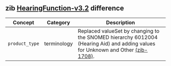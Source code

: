 ## zib [HearingFunction-v3.2](https://zibs.nl/wiki/HearingFunction-v3.2(2020EN)) difference

| Concept         | Category          | Description                             | 
|-----------------|-------------------|-----------------------------------------|
|`product_type` | terminology | Replaced valueSet by changing to the SNOMED hierarchy 6012004 (Hearing Aid) and adding values for Unknown and Other [(zib-1708)](https://bits.nictiz.nl/browse/ZIB-1708). |